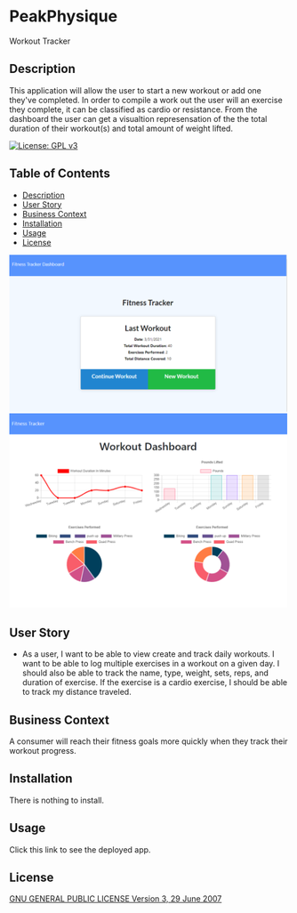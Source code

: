 # PeakPhysique
Workout Tracker

## Description
This application will allow the user to start a new workout or add one they've completed. In order to compile a work out the user will an exercise they complete, it can be classified as cardio or resistance. From the dashboard the user can get a visualtion represensation of the the total duration of their workout(s) and total amount of weight lifted.


[![License: GPL v3](https://img.shields.io/badge/License-GPLv3-blue.svg)](https://www.gnu.org/licenses/gpl-3.0)

## Table of Contents
  * [Description](#description)
  * [User Story](#user_story)
  * [Business Context](#business_context)
  * [Installation](#installation)
  * [Usage](#usage)
  * [License](#license)
 

  <img src="/public/images/fitness_tracker.PNG" width="500">
  
  <img src="/public/images/dashboard_tracker.PNG" width="500">
  
  
## User Story

* As a user, I want to be able to view create and track daily workouts. I want to be able to log multiple exercises in a workout on a given day. I should also be able to track the name, type, weight, sets, reps, and duration of exercise. If the exercise is a cardio exercise, I should be able to track my distance traveled.

## Business Context

A consumer will reach their fitness goals more quickly when they track their workout progress.

## Installation
There is nothing to install.  

## Usage
Click this link to see the deployed app.
## License
[GNU GENERAL PUBLIC LICENSE
Version 3, 29 June 2007](https://www.gnu.org/licenses/gpl-3.0.en.html)
